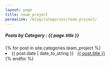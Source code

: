 ```yaml
---
layout: page
title: team_project
permalink: /blog/categories/team_project/
---
```


<h5> Posts by Category : {{ page.title }} </h5>

<div class="card">
{% for post in site.categories.team_project %}
 <li class="category-posts"><span>{{ post.date | date_to_string }}</span> &nbsp; <a href="{{ post.url }}">{{ post.title }}</a></li>
{% endfor %}
</div>